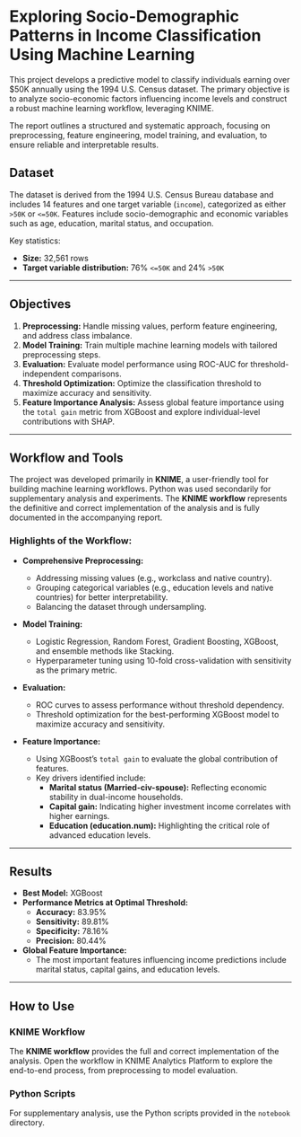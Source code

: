 # Exploring Socio-Demographic Patterns in Income Classification Using Machine Learning

This project develops a predictive model to classify individuals earning over $50K annually using the 1994 U.S. Census dataset. The primary objective is to analyze socio-economic factors influencing income levels and construct a robust machine learning workflow, leveraging KNIME.

The report outlines a structured and systematic approach, focusing on preprocessing, feature engineering, model training, and evaluation, to ensure reliable and interpretable results.


## Dataset

The dataset is derived from the 1994 U.S. Census Bureau database and includes 14 features and one target variable (`income`), categorized as either `>50K` or `<=50K`. Features include socio-demographic and economic variables such as age, education, marital status, and occupation.

Key statistics:
- **Size:** 32,561 rows
- **Target variable distribution:** 76% `<=50K` and 24% `>50K`

---

## Objectives

1. **Preprocessing:** Handle missing values, perform feature engineering, and address class imbalance.
2. **Model Training:** Train multiple machine learning models with tailored preprocessing steps.
3. **Evaluation:** Evaluate model performance using ROC-AUC for threshold-independent comparisons.
4. **Threshold Optimization:** Optimize the classification threshold to maximize accuracy and sensitivity.
5. **Feature Importance Analysis:** Assess global feature importance using the `total gain` metric from XGBoost and explore individual-level contributions with SHAP.

---

## Workflow and Tools

The project was developed primarily in **KNIME**, a user-friendly tool for building machine learning workflows. Python was used secondarily for supplementary analysis and experiments. The **KNIME workflow** represents the definitive and correct implementation of the analysis and is fully documented in the accompanying report.

### Highlights of the Workflow:
- **Comprehensive Preprocessing:**
  - Addressing missing values (e.g., workclass and native country).
  - Grouping categorical variables (e.g., education levels and native countries) for better interpretability.
  - Balancing the dataset through undersampling.

- **Model Training:**
  - Logistic Regression, Random Forest, Gradient Boosting, XGBoost, and ensemble methods like Stacking.
  - Hyperparameter tuning using 10-fold cross-validation with sensitivity as the primary metric.

- **Evaluation:**
  - ROC curves to assess performance without threshold dependency.
  - Threshold optimization for the best-performing XGBoost model to maximize accuracy and sensitivity.

- **Feature Importance:**
  - Using XGBoost’s `total gain` to evaluate the global contribution of features.
  - Key drivers identified include:
    - **Marital status (Married-civ-spouse):** Reflecting economic stability in dual-income households.
    - **Capital gain:** Indicating higher investment income correlates with higher earnings.
    - **Education (education.num):** Highlighting the critical role of advanced education levels.

---

## Results

- **Best Model:** XGBoost
- **Performance Metrics at Optimal Threshold:**
  - **Accuracy:** 83.95%
  - **Sensitivity:** 89.81%
  - **Specificity:** 78.16%
  - **Precision:** 80.44%
- **Global Feature Importance:**
  - The most important features influencing income predictions include marital status, capital gains, and education levels.

---

## How to Use

### KNIME Workflow
The **KNIME workflow** provides the full and correct implementation of the analysis. Open the workflow in KNIME Analytics Platform to explore the end-to-end process, from preprocessing to model evaluation.

### Python Scripts
For supplementary analysis, use the Python scripts provided in the `notebook` directory.
